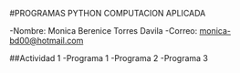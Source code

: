 #PROGRAMAS PYTHON COMPUTACION APLICADA

-Nombre: Monica Berenice Torres Davila
-Correo: monica-bd00@hotmail.com

##Actividad 1
-Programa 1
-Programa 2
-Programa 3